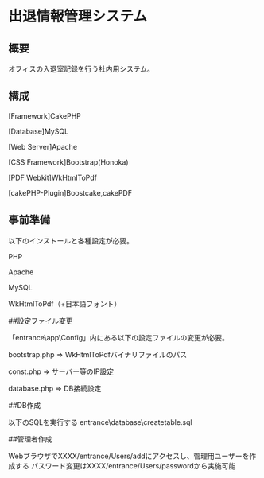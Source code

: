 # 出退情報管理システム

## 概要
オフィスの入退室記録を行う社内用システム。


## 構成

[Framework]CakePHP

[Database]MySQL

[Web Server]Apache

[CSS Framework]Bootstrap(Honoka)

[PDF Webkit]WkHtmlToPdf

[cakePHP-Plugin]Boostcake,cakePDF


## 事前準備

以下のインストールと各種設定が必要。

PHP

Apache

MySQL

WkHtmlToPdf（+日本語フォント）


##設定ファイル変更

「entrance\app\Config」内にある以下の設定ファイルの変更が必要。

bootstrap.php ⇒ WkHtmlToPdfバイナリファイルのパス

const.php ⇒ サーバー等のIP設定

database.php ⇒ DB接続設定


##DB作成

以下のSQLを実行する
entrance\database\createtable.sql


##管理者作成

WebブラウザでXXXX/entrance/Users/addにアクセスし、管理用ユーザーを作成する
パスワード変更はXXXX/entrance/Users/passwordから実施可能

